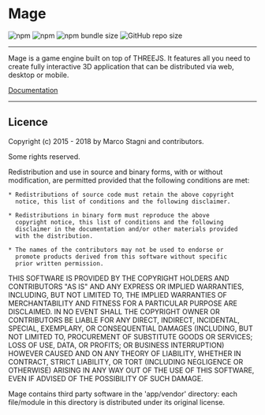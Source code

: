# Mage

![npm](https://img.shields.io/npm/v/mage-engine?color=%232ecc71&style=for-the-badge)
![npm](https://img.shields.io/npm/dy/mage-engine?color=%23e67e22&style=for-the-badge)
![npm bundle size](https://img.shields.io/bundlephobia/min/mage-engine?&style=for-the-badge)
![GitHub repo size](https://img.shields.io/github/repo-size/MageStudio/Mage?&style=for-the-badge)

---

Mage is a game engine built on top of THREEJS. It features all you need to create fully interactive 3D application that can be distributed via web, desktop or mobile.

[Documentation](https://magestudio.github.io/mage-docs/#/)

---

## Licence

Copyright (c) 2015 - 2018 by Marco Stagni and contributors.

Some rights reserved.

Redistribution and use in source and binary forms, with or without
modification, are permitted provided that the following conditions are
met:

    * Redistributions of source code must retain the above copyright
      notice, this list of conditions and the following disclaimer.

    * Redistributions in binary form must reproduce the above
      copyright notice, this list of conditions and the following
      disclaimer in the documentation and/or other materials provided
      with the distribution.

    * The names of the contributors may not be used to endorse or
      promote products derived from this software without specific
      prior written permission.

THIS SOFTWARE IS PROVIDED BY THE COPYRIGHT HOLDERS AND CONTRIBUTORS
"AS IS" AND ANY EXPRESS OR IMPLIED WARRANTIES, INCLUDING, BUT NOT
LIMITED TO, THE IMPLIED WARRANTIES OF MERCHANTABILITY AND FITNESS FOR
A PARTICULAR PURPOSE ARE DISCLAIMED. IN NO EVENT SHALL THE COPYRIGHT
OWNER OR CONTRIBUTORS BE LIABLE FOR ANY DIRECT, INDIRECT, INCIDENTAL,
SPECIAL, EXEMPLARY, OR CONSEQUENTIAL DAMAGES (INCLUDING, BUT NOT
LIMITED TO, PROCUREMENT OF SUBSTITUTE GOODS OR SERVICES; LOSS OF USE,
DATA, OR PROFITS; OR BUSINESS INTERRUPTION) HOWEVER CAUSED AND ON ANY
THEORY OF LIABILITY, WHETHER IN CONTRACT, STRICT LIABILITY, OR TORT
(INCLUDING NEGLIGENCE OR OTHERWISE) ARISING IN ANY WAY OUT OF THE USE
OF THIS SOFTWARE, EVEN IF ADVISED OF THE POSSIBILITY OF SUCH DAMAGE.


Mage contains third party software in the 'app/vendor' directory: each
file/module in this directory is distributed under its original license.

